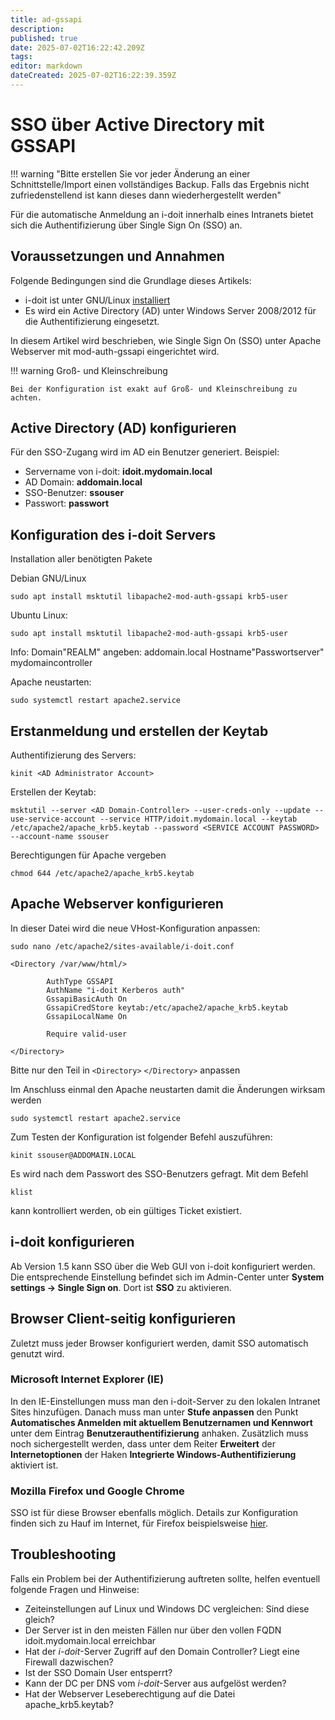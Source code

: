 ```yaml
---
title: ad-gssapi
description: 
published: true
date: 2025-07-02T16:22:42.209Z
tags: 
editor: markdown
dateCreated: 2025-07-02T16:22:39.359Z
---
```


# SSO über Active Directory mit GSSAPI

!!! warning "Bitte erstellen Sie vor jeder Änderung an einer Schnittstelle/Import einen vollständiges Backup. Falls das Ergebnis nicht zufriedenstellend ist kann dieses dann wiederhergestellt werden"

Für die automatische Anmeldung an i-doit innerhalb eines Intranets bietet sich die Authentifizierung über Single Sign On (SSO) an.

Voraussetzungen und Annahmen
----------------------------

Folgende Bedingungen sind die Grundlage dieses Artikels:

*   i-doit ist unter GNU/Linux [installiert](../../../installation/index.md)
*   Es wird ein Active Directory (AD) unter Windows Server 2008/2012 für die Authentifizierung eingesetzt.

In diesem Artikel wird beschrieben, wie Single Sign On (SSO) unter Apache Webserver mit mod-auth-gssapi eingerichtet wird.

!!! warning Groß- und Kleinschreibung

    Bei der Konfiguration ist exakt auf Groß- und Kleinschreibung zu achten.

Active Directory (AD) konfigurieren
-----------------------------------

Für den SSO-Zugang wird im AD ein Benutzer generiert. Beispiel:

*   Servername von i-doit: **idoit.mydomain.local**
*   AD Domain: **addomain.local**
*   SSO-Benutzer: **ssouser**
*   Passwort: **passwort**

Konfiguration des i-doit Servers
--------------------------------

Installation aller benötigten Pakete

Debian GNU/Linux

```shell
sudo apt install msktutil libapache2-mod-auth-gssapi krb5-user
```

Ubuntu Linux:

```shell
sudo apt install msktutil libapache2-mod-auth-gssapi krb5-user
```

Info:
Domain"REALM" angeben: addomain.local
Hostname"Passwortserver" mydomaincontroller

Apache neustarten:

```shell
sudo systemctl restart apache2.service
```

Erstanmeldung und erstellen der Keytab
--------------------------------------

Authentifizierung des Servers:

```shell
kinit <AD Administrator Account>
```

Erstellen der Keytab:

```shell
msktutil --server <AD Domain-Controller> --user-creds-only --update --use-service-account --service HTTP/idoit.mydomain.local --keytab /etc/apache2/apache_krb5.keytab --password <SERVICE ACCOUNT PASSWORD> --account-name ssouser
```

Berechtigungen für Apache vergeben

```shell
chmod 644 /etc/apache2/apache_krb5.keytab
```

Apache Webserver konfigurieren
------------------------------

In dieser Datei wird die neue VHost-Konfiguration anpassen:

```shell
sudo nano /etc/apache2/sites-available/i-doit.conf

<Directory /var/www/html/>

        AuthType GSSAPI
        AuthName "i-doit Kerberos auth"
        GssapiBasicAuth On
        GssapiCredStore keytab:/etc/apache2/apache_krb5.keytab
        GssapiLocalName On

        Require valid-user

</Directory>
```

Bitte nur den Teil in `<Directory>` `</Directory>` anpassen

Im Anschluss einmal den Apache neustarten damit die Änderungen wirksam werden

```shell
sudo systemctl restart apache2.service
```

Zum Testen der Konfiguration ist folgender Befehl auszuführen:

```shell
kinit ssouser@ADDOMAIN.LOCAL
```

Es wird nach dem Passwort des SSO-Benutzers gefragt. Mit dem Befehl

```shell
klist
```

kann kontrolliert werden, ob ein gültiges Ticket existiert.

i-doit konfigurieren
--------------------

Ab Version 1.5 kann SSO über die Web GUI von i-doit konfiguriert werden. Die entsprechende Einstellung befindet sich im Admin-Center unter **System settings → Single Sign on**. Dort ist **SSO** zu aktivieren.

Browser Client-seitig konfigurieren
-----------------------------------

Zuletzt muss jeder Browser konfiguriert werden, damit SSO automatisch genutzt wird.

### Microsoft Internet Explorer (IE)

In den IE-Einstellungen muss man den i-doit-Server zu den lokalen Intranet Sites hinzufügen. Danach muss man unter **Stufe anpassen** den Punkt **Automatisches Anmelden mit aktuellem Benutzernamen und Kennwort** unter dem Eintrag **Benutzerauthentifizierung** anhaken. Zusätzlich muss noch sichergestellt werden, dass unter dem Reiter **Erweitert** der **Internetoptionen** der Haken **Integrierte Windows-Authentifizierung** aktiviert ist.

### Mozilla Firefox und Google Chrome

SSO ist für diese Browser ebenfalls möglich. Details zur Konfiguration finden sich zu Hauf im Internet, für Firefox beispielsweise [hier](https://superuser.com/questions/664656/how-to-configure-firefox-for-ntlm-sso-single-sign-on).

Troubleshooting
---------------

Falls ein Problem bei der Authentifizierung auftreten sollte, helfen eventuell folgende Fragen und Hinweise:

*   Zeiteinstellungen auf Linux und Windows DC vergleichen: Sind diese gleich?
*   Der Server ist in den meisten Fällen nur über den vollen FQDN idoit.mydomain.local erreichbar
*   Hat der _i-doit_\-Server Zugriff auf den Domain Controller? Liegt eine Firewall dazwischen?
*   Ist der SSO Domain User entsperrt?
*   Kann der DC per DNS vom _i-doit_\-Server aus aufgelöst werden?
*   Hat der Webserver Leseberechtigung auf die Datei apache\_krb5.keytab?
